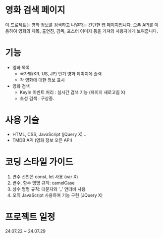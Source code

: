 # 영화 검색 페이지
이 프로젝트는 영화 정보를 검색하고 나열하는 간단한 웹 페이지입니다. 오픈 API를 이용하여 영화의 제목, 출연진, 감독, 포스터 이미지 등을 가져와 사용자에게 보여줍니다.

# 기능
- 영화 목록
    - 국가별(KR, US, JP) 인기 영화 페이지에 출력
    - 각 영화에 대한 정보 표시 
- 영화 검색
    - KeyIn 이벤트 처리 : 실시간 검색 기능 (페이지 새로고침 X)
    - 초성 검색 : 구상중.


# 사용 기술
- HTML, CSS, JavaScript (jQuery X) .. 
- TMDB API (영화 정보 오픈 API)

# 코딩 스타일 가이드
1. 변수 선언은 const, let 사용 (var X)
2. 변수, 함수 명명 규칙: camelCase
3. 상수 명명 규칙: 대문자와 '_' 언더바 사용
4. 오직 JavaScript 사용하여 기능 구현 (JQuery X)




# 프로젝트 일정
24.07.22 ~ 24.07.29


